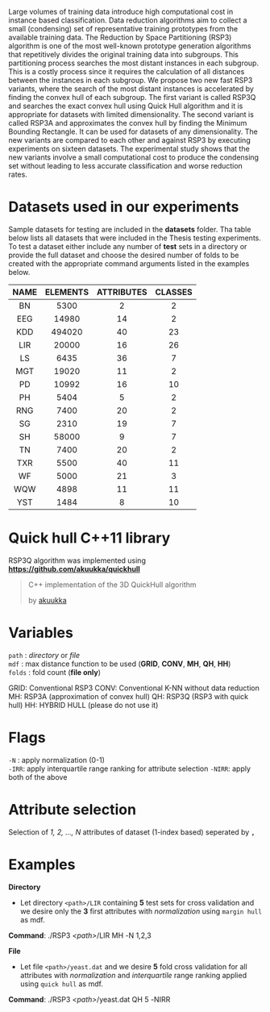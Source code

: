 Large volumes of training data introduce high computational cost in instance based classification. Data reduction algorithms aim to collect a small (condensing) set of representative training prototypes from the available training data. The Reduction by Space Partitioning (RSP3) algorithm is one of the most well-known prototype generation algorithms that repetitively divides the original training data into subgroups. This partitioning process searches the most distant instances in each subgroup. This is a costly process since it requires the calculation of all distances between the instances in each subgroup. We propose two new fast RSP3 variants, where the search of the most distant instances is accelerated by finding the convex hull of each subgroup. The first variant is called RSP3Q and searches the exact convex hull using Quick Hull algorithm and it is appropriate for datasets with limited dimensionality. The second variant is called RSP3A and approximates the convex hull by finding the Minimum Bounding Rectangle. It can be used for datasets of any dimensionality. The new variants are compared to each other and against RSP3 by executing experiments on sixteen datasets. The experimental study shows that the new variants involve a small computational cost to produce the condensing set without leading to less accurate classification and worse reduction rates.

# Datasets used in our experiments
Sample datasets for testing are included in the **datasets** folder. Tha table below lists all datasets 
that were included in the Thesis testing experiments. To test a dataset either include any number of
**test** sets in a directory or provide the full dataset and choose the desired number of folds to be created
with the appropriate command arguments listed in the examples below.

| NAME | ELEMENTS | ATTRIBUTES | CLASSES |
|:----:|:--------:|:----------:|:-------:|
|  BN  |   5300   |      2     |    2    |
|  EEG |   14980  |     14     |    2    |
|  KDD |  494020  |     40     |    23   |
|  LIR |   20000  |     16     |    26   |
|  LS  |   6435   |     36     |    7    |
|  MGT |   19020  |     11     |    2    |
|  PD  |   10992  |     16     |    10   |
|  PH  |   5404   |      5     |    2    |
|  RNG |   7400   |     20     |    2    |
|  SG  |   2310   |     19     |    7    |
|  SH  |   58000  |      9     |    7    |
|  TN  |   7400   |     20     |    2    |
|  TXR |   5500   |     40     |    11   |
|  WF  |   5000   |     21     |    3    |
|  WQW |   4898   |     11     |    11   |
|  YST |   1484   |      8     |    10   |

# Quick hull C++11 library

RSP3Q algorithm was implemented using **https://github.com/akuukka/quickhull**

> C++ implementation of the 3D QuickHull algorithm  
>
> by [akuukka](https://github.com/akuukka)

# Variables

`path` : *directory* or *file*  
`mdf` : max distance function to be used (**GRID**, **CONV**, **MH**, **QH**, **HH**)  
`folds` : fold count (**file only**)  

GRID: Conventional RSP3
CONV: Conventional K-NN without data reduction
MH: RSP3A (approximation of convex hull)
QH: RSP3Q (RSP3 with quick hull)
HH: HYBRID HULL (please do not use it)

# Flags

`-N` : apply normalization (0-1)  
`-IRR`: apply interquartile range ranking for attribute selection
`-NIRR`: apply both of the above  

# Attribute selection

Selection of *1, 2, ..., N* attributes of dataset (1-index based) seperated by **`,`**

# Examples

**Directory**

- Let directory `<path>/LIR` containing **5** test sets for cross validation and we desire only the **3** first attributes with *normalization* using `margin hull` as mdf.

**Command**: ./RSP3 *\<path\>*/LIR MH -Ν 1,2,3

**File**

- Let file `<path>/yeast.dat` and we desire **5** fold cross validation for all attributes with *normalization* and
*interquartile* range ranking applied using `quick hull` as mdf.

**Command**: ./RSP3 *\<path\>*/yeast.dat QH 5 -ΝIRR
